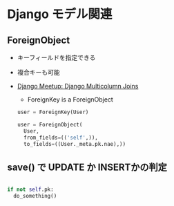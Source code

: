 # Django モデル関連

## ForeignObject

- キーフィールドを指定できる
- 複合キーも可能
- [Django Meetup: Django Multicolumn Joins](http://www.slideshare.net/HearsaySocial/django-meetup-django-multicolumn-joins)

  * ForeignKey is a ForeignObject

  ~~~py
  user = ForeignKey(User)
  ~~~
  ~~~py
  user = ForeignObject(
    User,
    from_fields=(('self',)),
    to_fields=((User._meta.pk.nae),))
  ~~~

## save() で UPDATE か INSERTかの判定

~~~python

if not self.pk:
  do_something()
~~~  
